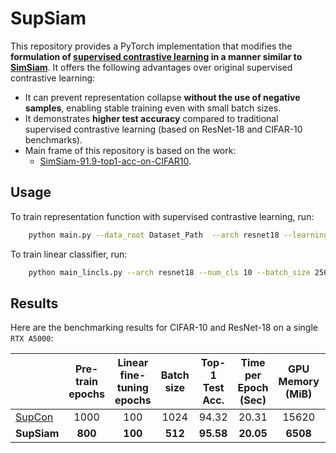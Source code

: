 # SupSiam

This repository provides a PyTorch implementation that modifies the **formulation of [supervised contrastive learning](https://arxiv.org/abs/2004.11362) in a manner similar to [SimSiam](https://arxiv.org/abs/2011.10566)**. It offers the following advantages over original supervised contrastive learning:

- It can prevent representation collapse **without the use of negative samples**, enabling stable training even with small batch sizes.
- It demonstrates **higher test accuracy** compared to traditional supervised contrastive learning (based on ResNet-18 and CIFAR-10 benchmarks).
- Main frame of this repository is based on the work: 
    - [SimSiam-91.9-top1-acc-on-CIFAR10](https://github.com/Reza-Safdari/SimSiam-91.9-top1-acc-on-CIFAR10).

## Usage

To train representation function with supervised contrastive learning, run:
    
```bash
    python main.py --data_root Dataset_Path  --arch resnet18 --learning_rate 0.06 --epochs 800 --weight_decay 5e-4 --momentum 0.9 --batch_size 512 --gpu 0 --exp_dir Save_Path
```



To train linear classifier, run:

```bash
    python main_lincls.py --arch resnet18 --num_cls 10 --batch_size 256 --lr 30.0 --weight_decay 0.0 --pretrained Pretrained_CKPT Dataset_Path
```

## Results

Here are the benchmarking results for CIFAR-10 and ResNet-18 on a single `RTX A5000`:



|                                                    | Pre-train<br/>epochs | Linear fine-tuning<br/>epochs   | Batch size | Top-1 Test Acc. | Time per Epoch <br/> (Sec) | GPU Memory (MiB) |  Weights |
|----------|:----:|:---:|:---:|:---:|:---:|:---:|:---:|
|[SupCon](https://github.com/HobbitLong/SupContrast) | 1000           |  100   |            1024                |          94.32             |  20.31  |  15620  | [download](https://drive.google.com/file/d/12sWzXKu6mHzMyhMb2biLsdCBlGqCou0s/view?usp=drive_link) |
|**SupSiam**                                             | **800**             |**100**    | **512** | **95.58**          |  **20.05**  |                **6508**                       |[download](https://drive.google.com/file/d/1CGzZhE-k-5SK-tQt5x9nkHWwrMVuwIJ4/view?usp=sharing) |
